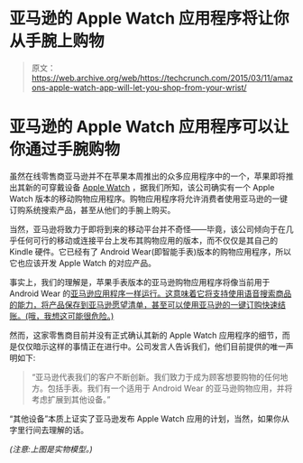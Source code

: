 # 亚马逊的 Apple Watch 应用程序将让你从手腕上购物 

> 原文：<https://web.archive.org/web/https://techcrunch.com/2015/03/11/amazons-apple-watch-app-will-let-you-shop-from-your-wrist/>

# 亚马逊的 Apple Watch 应用程序可以让你通过手腕购物

虽然在线零售商亚马逊并不在苹果本周推出的众多应用程序中的一个，苹果即将推出其新的可穿戴设备 [Apple Watch](https://web.archive.org/web/20221210033645/https://beta.techcrunch.com/topic/product/apple-watch/) ，据我们所知，该公司确实有一个 Apple Watch 版本的移动购物应用程序。购物应用程序将允许消费者使用亚马逊的一键订购系统搜索产品，甚至从他们的手腕上购买。

当然，亚马逊将致力于即将到来的移动平台并不奇怪——毕竟，该公司倾向于在几乎任何可行的移动或连接平台上发布其购物应用的版本，而不仅仅是其自己的 Kindle 硬件。它已经有了 Android Wear(即智能手表)版本的购物应用程序，所以它也应该开发 Apple Watch 的对应产品。

事实上，我们的理解是，苹果手表版本的亚马逊购物应用程序将像当前用于 Android Wear 的[亚马逊应用程序一样运行。这意味着它将支持使用语音搜索商品的能力，将产品保存到亚马逊愿望清单，甚至可以使用亚马逊的一键订购快速结账。(哦，我想这可能很危险。)](https://web.archive.org/web/20221210033645/https://www.amazon.com/gp/feature.html?ie=UTF8&docId=1000729231&forceHttps=0)

然而，这家零售商目前并没有正式确认其新的 Apple Watch 应用程序的细节，而是仅仅暗示这样的事情正在进行中。公司发言人告诉我们，他们目前提供的唯一声明如下:

> “亚马逊代表我们的客户不断创新。我们致力于成为顾客想要购物的任何地方。包括手表。我们有一个适用于 Android Wear 的亚马逊购物应用，并将考虑扩展到其他设备。”

“其他设备”本质上证实了亚马逊发布 Apple Watch 应用的计划，当然，如果你从字里行间去理解的话。

*(注意:上图是实物模型。)*